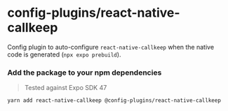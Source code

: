 # config-plugins/react-native-callkeep

Config plugin to auto-configure `react-native-callkeep` when the native code is generated (`npx expo prebuild`).

### Add the package to your npm dependencies

> Tested against Expo SDK 47

```
yarn add react-native-callkeep @config-plugins/react-native-callkeep
```
